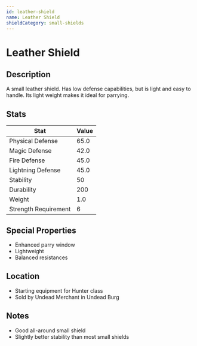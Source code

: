 ```yaml
---
id: leather-shield
name: Leather Shield
shieldCategory: small-shields
---
```


# Leather Shield

## Description
A small leather shield. Has low defense capabilities, but is light and easy to handle. Its light weight makes it ideal for parrying.

## Stats

| Stat | Value |
|------|-------|
| Physical Defense | 65.0 |
| Magic Defense | 42.0 |
| Fire Defense | 45.0 |
| Lightning Defense | 45.0 |
| Stability | 50 |
| Durability | 200 |
| Weight | 1.0 |
| Strength Requirement | 6 |

## Special Properties
- Enhanced parry window
- Lightweight
- Balanced resistances

## Location
- Starting equipment for Hunter class
- Sold by Undead Merchant in Undead Burg

## Notes
- Good all-around small shield
- Slightly better stability than most small shields